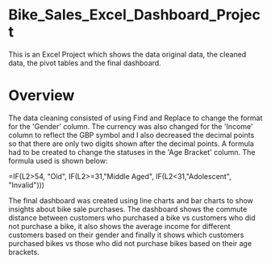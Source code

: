 # Bike_Sales_Excel_Dashboard_Project
This is an Excel Project which shows the data original data, the cleaned data, the pivot tables and the final dashboard.

# Overview
The data cleaning consisted of using Find and Replace to change the format for the 'Gender' column. The currency was also changed for the 'Income' column to reflect the GBP symbol and I also decreased the decimal points so that there are only two digits shown after the decimal points. A formula had to be created to change the statuses in the 'Age Bracket' column. The formula used is shown below:

=IF(L2>54, "Old", IF(L2>=31,"Middle Aged", IF(L2<31,"Adolescent", "Invalid"))) 

The final dashboard was created using line charts and bar charts to show insights about bike sale purchases. The dashboard shows the commute distance between customers who purchased a bike vs customers who did not purchase a bike, it also shows the average income for different customers based on their gender and finally it shows which customers purchased bikes vs those who did not purchase bikes based on their age brackets.
